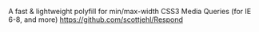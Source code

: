 A fast & lightweight polyfill for min/max-width CSS3 Media Queries (for IE 6-8, and more)
https://github.com/scottjehl/Respond

